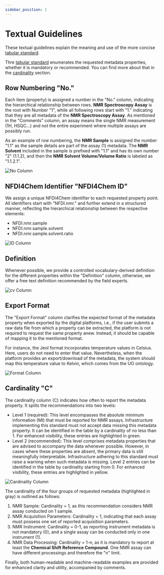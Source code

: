 ```yaml
---
sidebar_position: 1
---
```

# Textual Guidelines
These textual guidelines explain the meaning and use of the more concise [tabular standard](table).

Thre [tabular standard](table) enumerates the requested metadata properties, whether it is mandatory or recommended. You can find more about that in the [cardinality](#cardinality) section.

## Row Numbering "No."
Each item (property) is assigned a number in the "No." column, indicating the hierarchical relationship between rows. **NMR Spectroscopy Assay** is the root with Number "1", while all following rows start with "1." indicating that they are all metadata of the **NMR Spectroscopy Assay**. As mentioned in the "Comments" column, an assay means the single NMR measurement (1H, HSQC...) and not the entire experiment where multiple assays are possibly run. 

As an example of row numbering, the **NMR Sample** is assigned the number "1.1" as the sample details are part of the assay (1) metadata. The **NMR Solvent** included in the sample is prefixed with "1.1" and has its own number "2" (1.1.2), and then the **NMR Solvent Volume/Volume Ratio** is labeled as "1.1.2.1".

![No Column](/img/nmr/v1/no.png)

## NFDI4Chem Identifier "NFDI4Chem ID"

We assign a unique NFDI4Chem identifier to each requested property point. All identifiers start with "NFDI.nmr." and further extend in a structured manner, reflecting the hierarchical relationship between the respective elements:
- NFDI.nmr.sample
- NFDI.nmr.sample.solvent
- NFDI.nmr.sample.solvent.ratio

![ID Column](/img/nmr/v1/id.png)

## Definition

Whenever possible, we provide a controlled vocabulary-derived definition for the different properties within the "Definition" column, otherwise, we offer a free text definition recommended by the field experts.

![cv Column](/img/nmr/v1/def.png)

## Export Format

The "Export Format" column clarifies the expected format of the metadata property when exported by the digital platforms, i.e., if the user submits a raw data file from which a property can be extracted, the platform is not required to request the same property anew. Instead, it should be capable of mapping it to the mentioned format.

For instance, the Jeol format incorporates temperature values in Celsius. Here, users do not need to enter that value. Nevertheless, when the platform provides an export/download of the metadata, the system should map this temperature value to Kelvin, which comes from the UO ontology.

![Format Column](/img/nmr/v1/ex.png)

## Cardinality "C"
The cardinality column (C) indicates how often to report the metadata property. It splits the recommendations into two levels:
- Level 1 (required): This level encompasses the absolute minimum information (MI) that must be reported for NMR assays. Infrastructure implementing this standard must not accept data missing this metadata property. It can be identified in the table by a cardinality of no less than 1. For enhanced visibility, these entries are highlighted in green.
- Level 2 (recommended): This level comprises metadata properties that are advised to accompany the data whenever possible. However, in cases where these properties are absent, the primary data is still meaningfully interpretable. Infrastructure adhering to this standard must raise a warning when such metadata is missing. Level 2 entries can be identified in the table by cardinality starting from 0. For enhanced visibility, these entries are highlighted in yellow.

![Cardinality Column](/img/nmr/v1/c.png)

The cardinality of the four groups of requested metadata (highlighted in gray) is outlined as follows:
1. NMR Sample: Cardinality = 1, as this recommendation considers NMR assay conducted on 1 sample.
2. NMR Acquisition Parameters: Cardinality = 1, indicating that each assay must possess one set of reported acquisition parameters. 
3. NMR Instrument: Cardinality = 0-1, as reporting instrument metadata is not mandatory (0), and a single assay can be conducted only in one instrument (1).
4. NMR Data Processing: Cardinality = 1-n, as it is mandatory to report at least the **Chemical Shift Reference Compound**. One NMR assay can have different processings and therefore the "n" limit.

Finally, both human-readable and machine-readable examples are provided for enhanced clarity and utility, accompanied by comments.